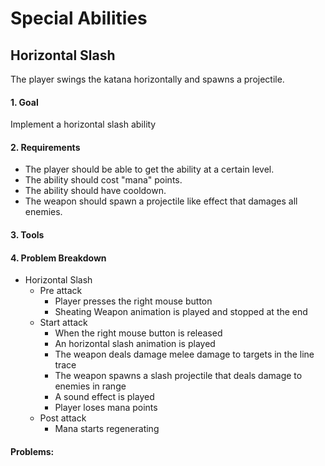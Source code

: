 # Special Abilities

## Horizontal Slash 

The player swings the katana horizontally and spawns a projectile.

#### 1. Goal

Implement a horizontal slash ability

#### 2. Requirements

- The player should be able to get the ability at a certain level.
- The ability should cost "mana" points.
- The ability should have cooldown.
- The weapon should spawn a projectile like effect that damages all enemies.

#### 3. Tools
#### 4. Problem Breakdown

- Horizontal Slash
    - Pre attack 
        - Player presses the right mouse button
        - Sheating Weapon animation is played and stopped at the end
    - Start attack
        - When the right mouse button is released
        - An horizontal slash animation is played
        - The weapon deals damage melee damage to targets in the line trace
        - The weapon spawns a slash projectile that deals damage to enemies in range
        - A sound effect is played
        - Player loses mana points
    - Post attack
        - Mana starts regenerating


#### Problems:

